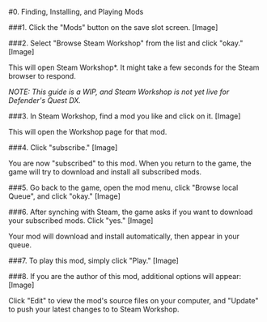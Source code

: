 #0. Finding, Installing, and Playing Mods

###1. Click the "Mods" button on the save slot screen.
[Image]

###2. Select "Browse Steam Workshop" from the list and click "okay."
[Image]

This will open Steam Workshop*. It might take a few seconds for the Steam browser to respond.

*NOTE: This guide is a WIP, and Steam Workshop is not yet live for Defender's Quest DX.*

###3. In Steam Workshop, find a mod you like and click on it.
[Image]

This will open the Workshop page for that mod.

###4. Click "subscribe."
[Image]

You are now "subscribed" to this mod. When you return to the game, the game will try to download and install all subscribed mods.

###5.  Go back to the game, open the mod menu, click "Browse local Queue", and click "okay."
[Image]

###6. After synching with Steam, the game asks if you want to download your subscribed mods. Click "yes."
[Image]

Your mod will download and install automatically, then appear in your queue.

###7. To play this mod, simply click "Play."
[Image]

###8. If you are the author of this mod, additional options will appear:
[Image]

Click "Edit" to view the mod's source files on your computer, and "Update" to push your latest changes to to Steam Workshop. 
